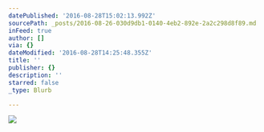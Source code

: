 ```yaml
---
datePublished: '2016-08-28T15:02:13.992Z'
sourcePath: _posts/2016-08-26-030d9db1-0140-4eb2-892e-2a2c298d8f89.md
inFeed: true
author: []
via: {}
dateModified: '2016-08-28T14:25:48.355Z'
title: ''
publisher: {}
description: ''
starred: false
_type: Blurb

---
```

![](https://imgflo.herokuapp.com/graph/vahj1ThiexotieMo/99dec6a0368776edb6cddf1f76de3ca4/croprotate.jpg?cropheight=2331&cropwidth=3499&degrees=0&input=https%3A%2F%2Fthe-grid-user-content.s3-us-west-2.amazonaws.com%2Fe1a82f3b-e876-4cf7-9e39-2647946babbd.jpg&x=0&y=0)